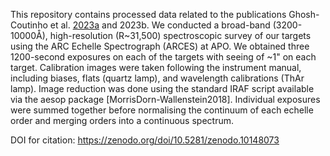 This repository contains processed data related to the publications Ghosh-Coutinho et al. [2023a](https://ui.adsabs.harvard.edu/abs/2023AAS...24140131G/abstract) and 2023b. We conducted a broad-band (3200-10000Å), high-resolution (R~31,500) spectroscopic survey of our targets using the ARC Echelle Spectrograph (ARCES) at APO. We obtained three 1200-second exposures on each of the targets with seeing of ~1" on each target. Calibration images were taken following the instrument manual, including biases, flats (quartz lamp), and wavelength calibrations (ThAr lamp). Image reduction was done using the standard IRAF script available via the aesop package [MorrisDorn-Wallenstein2018]. Individual exposures were summed together before normalising the continuum of each echelle order and merging orders into a continuous spectrum.

DOI for citation: https://zenodo.org/doi/10.5281/zenodo.10148073

